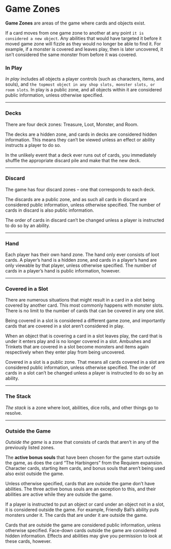 # Game Zones

**Game Zones** are areas of the game where cards and objects exist.

If a card moves from one game zone to another at any point `it is considered a new object`. Any abilities that would have targeted it before it moved game zone will fizzle as they would no longer be able to find it. For example, if a monster is covered and leaves play, then is later uncovered, it isn’t considered the same monster from before it was covered.

### In Play

*In play* includes all objects a player controls (such as characters, items, and souls), and `the topmost object in any shop slots, monster slots, or room slots`. In play is a public zone, and all objects within it are considered public information, unless otherwise specified.

* * *

### Decks

There are four deck zones: Treasure, Loot, Monster, and Room.

The decks are a hidden zone, and cards in decks are considered hidden information. This means they can’t be viewed unless an effect or ability instructs a player to do so. 

In the unlikely event that a deck ever runs out of cards, you immediately shuffle the appropriate discard pile and make that the new deck.

* * *

### Discard

The game has four discard zones – one that corresponds to each deck.

The discards are a public zone, and as such all cards in discard are considered public information, unless otherwise specified. The number of cards in discard is also public information.

The order of cards in discard can’t be changed unless a player is instructed to do so by an ability.

* * *

### Hand

Each player has their own hand zone. The hand only ever consists of loot cards. A player’s hand is a hidden zone, and cards in a player’s hand are only viewable by that player, unless otherwise specified. The number of cards in a player’s hand is public information, however.

* * *

### Covered in a Slot

There are numerous situations that might result in a card in a slot being covered by another card. This most commonly happens with monster slots. There is no limit to the number of cards that can be covered in any one slot. 

Being covered in a slot is considered a different game zone, and importantly cards that are covered in a slot aren’t considered in play.

When an object that is covering a card in a slot leaves play, the card that is under it enters play and is no longer covered in a slot. Ambushes and Trinkets that are covered in a slot become monsters and items again respectively when they enter play from being uncovered.

Covered in a slot is a public zone. That means all cards covered in a slot are considered public information, unless otherwise specified. The order of cards in a slot can’t be changed unless a player is instructed to do so by an ability.

* * *

### The Stack

*The stack* is a zone where loot, abilities, dice rolls, and other things go to resolve.

* * *

### Outside the Game

*Outside the game* is a zone that consists of cards that aren’t in any of the previously listed zones.

The **active bonus souls** that have been chosen for the game start outside the game, as does the card “The Harbingers” from the Requiem expansion. Character cards, starting item cards, and bonus souls that aren’t being used also exist outside the game.

Unless otherwise specified, cards that are outside the game don’t have abilities. The three active bonus souls are an exception to this, and their abilities are active while they are outside the game.

If a player is instructed to put an object or card under an object not in a slot, it is considered outside the game. For example, Friendly Ball’s ability puts monsters under it. The cards that are under it are outside the game.

Cards that are outside the game are considered public information, unless otherwise specified. Face-down cards outside the game are considered hidden information. Effects and abilities may give you permission to look at these cards, however.